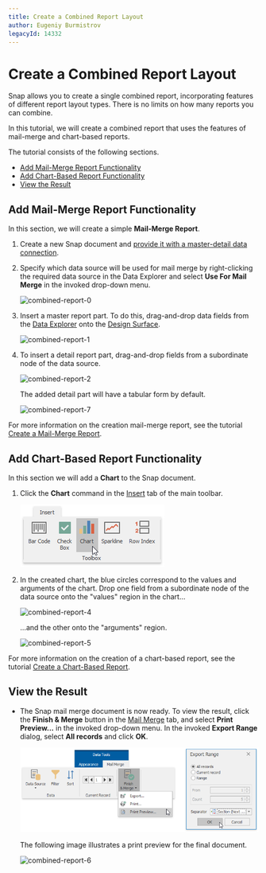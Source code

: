 ```yaml
---
title: Create a Combined Report Layout
author: Eugeniy Burmistrov
legacyId: 14332
---
```

# Create a Combined Report Layout
Snap allows you to create a single combined report, incorporating features of different report layout types. There is no limits on how many reports you can combine.

In this tutorial, we will create a combined report that uses the features of mail-merge and chart-based reports.

The tutorial consists of the following sections.
* [Add Mail-Merge Report Functionality](#mailmerge)
* [Add Chart-Based Report Functionality](#chart)
* [View the Result](#result)

## <a name="mailmerge"/>Add Mail-Merge Report Functionality
In this section, we will create a simple **Mail-Merge Report**.
1. Create a new Snap document and [provide it with a master-detail data connection](../connect-to-data/create-a-master-detail-data-source.md).
2. Specify which data source will be used for mail merge by right-clicking the required data source in the Data Explorer and select **Use For Mail Merge** in the invoked drop-down menu.
	
	![combined-report-0](../../../images/img23854.png)
3. Insert a master report part. To do this, drag-and-drop data fields from the [Data Explorer](../graphical-user-interface/snap-application-elements/data-explorer.md) onto the  [Design Surface](../graphical-user-interface/snap-application-elements/design-surface.md).
	
	![combined-report-1](../../../images/img23857.png)
4. To insert a detail report part, drag-and-drop fields from a subordinate node of the data source.
	
	![combined-report-2](../../../images/img23858.png)
	
	The added detail part will have a tabular form by default.
	
	![combined-report-7](../../../images/img23864.png)

For more information on the creation mail-merge report, see the tutorial [Create a Mail-Merge Report](create-a-mail-merge-report.md).

## <a name="chart"/>Add Chart-Based Report Functionality
In this section we will add a **Chart** to the Snap document.
1. Click the **Chart** command in the [Insert](../graphical-user-interface/main-toolbar/general-tools-insert.md) tab of the main toolbar.
	
	![combined-report-3](../../../images/img23859.png)
2. In the created chart, the blue circles correspond to the values and arguments of the chart. Drop one field from a subordinate node of the data source onto the "values" region in the chart...
	
	![combined-report-4](../../../images/img23860.png)
	
	...and the other onto the "arguments" region.
	
	![combined-report-5](../../../images/img23861.png)

For more information on the creation of a chart-based report, see the tutorial [Create a Chart-Based Report](create-a-chart-based-report.md).

## <a name="result"/>View the Result
* The Snap mail merge document is now ready. To view the result, click the **Finish &amp; Merge** button in the [Mail Merge](../graphical-user-interface/main-toolbar/data-tools-mail-merge.md) tab, and select **Print Preview...** in the invoked  drop-down menu. In the invoked **Export Range** dialog, select **All records** and click **OK**.
	
	![snap-mail-merge-print-preview](../../../images/img22411.png)
	
	The following image illustrates a print preview for the final document.
	
	![combined-report-6](../../../images/img23862.png)